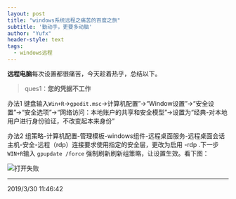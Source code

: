 ```yaml
---
layout: post
title: "windows系统远程之痛苦的百度之旅"
subtitle: '勤动手，更要多动脑'
author: "Yufx"
header-style: text
tags:
  - windows远程
---
```

**远程电脑**每次设置都很痛苦，今天趁着热乎，总结以下。
>ques1：**您的凭据不工作**

办法1	键盘输入`Win+R`→`gpedit.msc`→计算机配置”→“Window设置”→“安全设置”→“安全选项”→“网络访问：本地账户的共享和安全模型”→设置为“经典-对本地用户进行身份验证，不改变起本来身份”
    
办法2	组策略-计算机配置-管理模板-windows组件-远程桌面服务-远程桌面会话主机-安全-远程（rdp）连接要求使用指定的安全层，更改为启用 -rdp .下一步`WIN+R`输入 `gpupdate /force` 强制刷新刷新组策略，让设置生效。看下图：


![打开失败](https://i.imgur.com/w0YRMDN.png)


----------
2019/3/30 11:46:42 